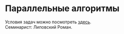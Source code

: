 ﻿Параллельные алгоритмы
============================
Условия задач можно посмотреть [здесь](Tasks).<br/>
Семинарист: Липовский Роман.

